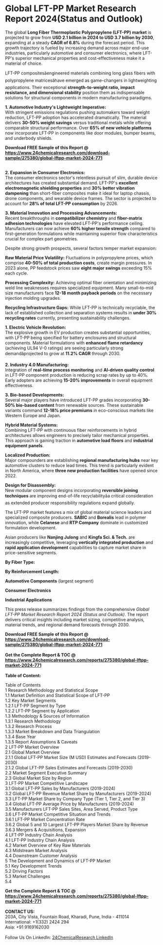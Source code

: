 <h1>Global LFT-PP Market Research Report 2024(Status and Outlook)</h1><p>The global <strong>Long Fiber Thermoplastic Polypropylene (LFT-PP) market</strong> is projected to grow from <strong>USD 2.1 billion in 2024 to USD 3.7 billion by 2030</strong>, expanding at a steady <strong>CAGR of 6.8%</strong> during the forecast period. This growth trajectory is fueled by increasing demand across major end-use industries, particularly automotive and consumer electronics, where LFT-PP's superior mechanical properties and cost-effectiveness make it a material of choice.</p><p>LFT-PP compositesâengineered materials combining long glass fibers with polypropylene matricesâhave emerged as game-changers in lightweighting applications. Their exceptional <strong>strength-to-weight ratio, impact resistance, and dimensional stability</strong> position them as indispensable solutions for structural components in modern manufacturing paradigms.</p><p><strong>1. Automotive Industry's Lightweight Imperative:</strong><br>
With stringent emissions regulations pushing automakers toward weight reduction, LFT-PP adoption has accelerated dramatically. The material delivers <strong>30-50% weight savings</strong> versus traditional metals while offering comparable structural performance. Over <strong>65% of new vehicle platforms</strong> now incorporate LFT-PP in components like door modules, bumper beams, and underbody shields.</p><div><b>Download FREE Sample of this Report @ 
            <a href="https://www.24chemicalresearch.com/download-sample/275380/global-lftpp-market-2024-771">
            https://www.24chemicalresearch.com/download-sample/275380/global-lftpp-market-2024-771</a></b></div><br><p><strong>2. Expansion in Consumer Electronics:</strong><br>
The consumer electronics sector's relentless pursuit of slim, durable device architectures has created substantial demand. LFT-PP's <strong>excellent electromagnetic shielding properties</strong> and <strong>30% better vibration dampening</strong> than short-fiber composites make it ideal for laptop chassis, drone components, and wearable device frames. The sector is projected to account for <strong>28% of total LFT-PP consumption</strong> by 2026.</p><p><strong>3. Material Innovation and Processing Advancements:</strong><br>
Recent breakthroughs in <strong>compatibilizer chemistry</strong> and <strong>fiber-matrix adhesion technologies</strong> have elevated LFT-PP's performance ceiling. Manufacturers can now achieve <strong>60% higher tensile strength</strong> compared to first-generation formulations while maintaining superior flow characteristics crucial for complex part geometries.</p><p>Despite strong growth prospects, several factors temper market expansion:</p><p><strong>Raw Material Price Volatility:</strong> Fluctuations in polypropylene prices, which comprise <strong>40-50% of total production costs</strong>, create margin pressures. In 2023 alone, PP feedstock prices saw <strong>eight major swings</strong> exceeding 15% each cycle.</p><p><strong>Processing Complexity:</strong> Achieving optimal fiber orientation and minimizing weld line weaknesses requires specialized equipment. Many small-to-mid size manufacturers face <strong>12-18 month payback periods</strong> on the necessary injection molding upgrades.</p><p><strong>Recycling Infrastructure Gaps:</strong> While LFT-PP is technically recyclable, the lack of established collection and separation systems results in <strong>under 30% recycling rates</strong> currently, presenting sustainability challenges.</p><p><strong>1. Electric Vehicle Revolution:</strong><br>
The explosive growth in EV production creates substantial opportunities, with LFT-PP being specified for battery enclosures and structural components. Material formulations with <strong>enhanced flame retardancy</strong> (achieving UL94 V-0 ratings) are seeing particularly strong demandâprojected to grow at <strong>11.2% CAGR</strong> through 2030.</p><p><strong>2. Industry 4.0 Manufacturing:</strong><br>
Integration of <strong>real-time process monitoring</strong> and <strong>AI-driven quality control</strong> in LFT-PP component production is reducing scrap rates by up to 40%. Early adopters are achieving <strong>15-20% improvements</strong> in overall equipment effectiveness.</p><p><strong>3. Bio-based Developments:</strong><br>
Several major players have introduced LFT-PP grades incorporating <strong>30-50% bio-based content</strong> from renewable sources. These sustainable variants command <strong>12-18% price premiums</strong> in eco-conscious markets like Western Europe and Japan.</p><p><strong>Hybrid Material Systems:</strong><br>
	Combining LFT-PP with continuous fiber reinforcements in hybrid architectures allows engineers to precisely tailor mechanical properties. This approach is gaining traction in <strong>automotive load floors</strong> and <strong>industrial equipment panels</strong>.</p><p><strong>Localized Production:</strong><br>
	Major compounders are establishing <strong>regional manufacturing hubs</strong> near key automotive clusters to reduce lead times. This trend is particularly evident in North America, where <strong>three new production facilities</strong> have opened since 2022.</p><p><strong>Design for Disassembly:</strong><br>
	New modular component designs incorporating <strong>reversible joining techniques</strong> are improving end-of-life recyclabilityâa critical consideration as extended producer responsibility regulations expand globally.</p><p>The LFT-PP market features a mix of global material science leaders and specialized composite producers. <strong>SABIC</strong> and <strong>Borealis</strong> lead in polymer innovation, while <strong>Celanese</strong> and <strong>RTP Company</strong> dominate in customized formulation development.</p><p>Asian producers like <strong>Nanjing Julong</strong> and <strong>Kingfa Sci. &amp; Tech.</strong> are increasingly competitive, leveraging <strong>vertically integrated production</strong> and <strong>rapid application development</strong> capabilities to capture market share in price-sensitive segments.</p><p><strong>By Fiber Type:</strong></p><p><strong>By Reinforcement Length:</strong></p><p><strong>Automotive Components</strong> (largest segment)</p><p><strong>Consumer Electronics</strong></p><p><strong>Industrial Applications</strong></p><p>This press release summarizes findings from the comprehensive <em>Global LFT-PP Market Research Report 2024 (Status and Outlook)</em>. The report delivers critical insights including market sizing, competitive analysis, material trends, and regional demand forecasts through 2030.</p><div><b>Download FREE Sample of this Report @ 
            <a href="https://www.24chemicalresearch.com/download-sample/275380/global-lftpp-market-2024-771">
            https://www.24chemicalresearch.com/download-sample/275380/global-lftpp-market-2024-771</a></b></div><br><div><b>Get the Complete Report & TOC @ 
            <a href="https://www.24chemicalresearch.com/reports/275380/global-lftpp-market-2024-771">
            https://www.24chemicalresearch.com/reports/275380/global-lftpp-market-2024-771</a></b></div><br>
            <b>Table of Content:</b><p>Table of Contents<br />
1 Research Methodology and Statistical Scope<br />
1.1 Market Definition and Statistical Scope of LFT-PP<br />
1.2 Key Market Segments<br />
1.2.1 LFT-PP Segment by Type<br />
1.2.2 LFT-PP Segment by Application<br />
1.3 Methodology & Sources of Information<br />
1.3.1 Research Methodology<br />
1.3.2 Research Process<br />
1.3.3 Market Breakdown and Data Triangulation<br />
1.3.4 Base Year<br />
1.3.5 Report Assumptions & Caveats<br />
2 LFT-PP Market Overview<br />
2.1 Global Market Overview<br />
2.1.1 Global LFT-PP Market Size (M USD) Estimates and Forecasts (2019-2030)<br />
2.1.2 Global LFT-PP Sales Estimates and Forecasts (2019-2030)<br />
2.2 Market Segment Executive Summary<br />
2.3 Global Market Size by Region<br />
3 LFT-PP Market Competitive Landscape<br />
3.1 Global LFT-PP Sales by Manufacturers (2019-2024)<br />
3.2 Global LFT-PP Revenue Market Share by Manufacturers (2019-2024)<br />
3.3 LFT-PP Market Share by Company Type (Tier 1, Tier 2, and Tier 3)<br />
3.4 Global LFT-PP Average Price by Manufacturers (2019-2024)<br />
3.5 Manufacturers LFT-PP Sales Sites, Area Served, Product Type<br />
3.6 LFT-PP Market Competitive Situation and Trends<br />
3.6.1 LFT-PP Market Concentration Rate<br />
3.6.2 Global 5 and 10 Largest LFT-PP Players Market Share by Revenue<br />
3.6.3 Mergers & Acquisitions, Expansion<br />
4 LFT-PP Industry Chain Analysis<br />
4.1 LFT-PP Industry Chain Analysis<br />
4.2 Market Overview of Key Raw Materials<br />
4.3 Midstream Market Analysis<br />
4.4 Downstream Customer Analysis<br />
5 The Development and Dynamics of LFT-PP Market <br />
5.1 Key Development Trends<br />
5.2 Driving Factors<br />
5.3 Market Challenges<br />
5.4 </p><div><b>Get the Complete Report & TOC @ 
            <a href="https://www.24chemicalresearch.com/reports/275380/global-lftpp-market-2024-771">
            https://www.24chemicalresearch.com/reports/275380/global-lftpp-market-2024-771</a></b></div><br><b>CONTACT US:</b><br>
            203A, City Vista, Fountain Road, Kharadi, Pune, India - 411014<br>
            International: +1(332) 2424 294<br>
            Asia: +91 9169162030 <br><br>
            Follow Us On LinkedIn: <a href="https://www.linkedin.com/company/24chemicalresearch/">24ChemicalResearch LinkedIn</a>